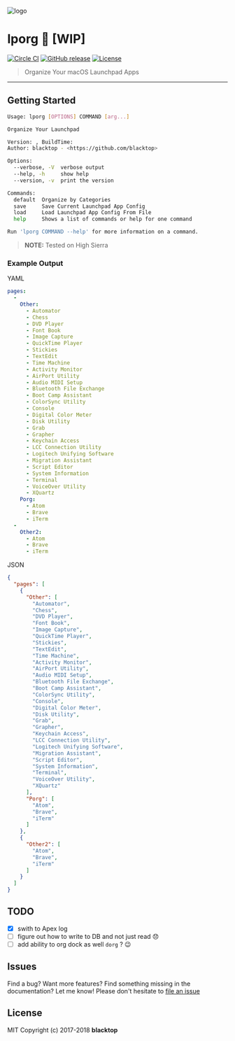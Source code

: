 ![logo](https://github.com/blacktop/lporg/raw/master/porg.jpeg)

# lporg :construction: [WIP]

[![Circle CI](https://circleci.com/gh/blacktop/lporg.png?style=shield)](https://circleci.com/gh/blacktop/lporg) [![GitHub release](https://img.shields.io/github/release/blacktop/lporg.svg)](https://github.com/https://github.com/blacktop/lporg/releases/releases) [![License](http://img.shields.io/:license-mit-blue.svg)](http://doge.mit-license.org)

> Organize Your macOS Launchpad Apps

--------------------------------------------------------------------------------

## Getting Started

```sh
Usage: lporg [OPTIONS] COMMAND [arg...]

Organize Your Launchpad

Version: , BuildTime:
Author: blacktop - <https://github.com/blacktop>

Options:
  --verbose, -V  verbose output
  --help, -h     show help
  --version, -v  print the version

Commands:
  default  Organize by Categories
  save     Save Current Launchpad App Config
  load     Load Launchpad App Config From File
  help     Shows a list of commands or help for one command

Run 'lporg COMMAND --help' for more information on a command.
```

> **NOTE:** Tested on High Sierra

### Example Output

YAML

```yaml
pages:
  -
    Other:
      - Automator
      - Chess
      - DVD Player
      - Font Book
      - Image Capture
      - QuickTime Player
      - Stickies
      - TextEdit
      - Time Machine
      - Activity Monitor
      - AirPort Utility
      - Audio MIDI Setup
      - Bluetooth File Exchange
      - Boot Camp Assistant
      - ColorSync Utility
      - Console
      - Digital Color Meter
      - Disk Utility
      - Grab
      - Grapher
      - Keychain Access
      - LCC Connection Utility
      - Logitech Unifying Software
      - Migration Assistant
      - Script Editor
      - System Information
      - Terminal
      - VoiceOver Utility
      - XQuartz
    Porg:
      - Atom
      - Brave
      - iTerm
  -
    Other2:
      - Atom
      - Brave
      - iTerm
```

JSON

```json
{
  "pages": [
    {
      "Other": [
        "Automator",
        "Chess",
        "DVD Player",
        "Font Book",
        "Image Capture",
        "QuickTime Player",
        "Stickies",
        "TextEdit",
        "Time Machine",
        "Activity Monitor",
        "AirPort Utility",
        "Audio MIDI Setup",
        "Bluetooth File Exchange",
        "Boot Camp Assistant",
        "ColorSync Utility",
        "Console",
        "Digital Color Meter",
        "Disk Utility",
        "Grab",
        "Grapher",
        "Keychain Access",
        "LCC Connection Utility",
        "Logitech Unifying Software",
        "Migration Assistant",
        "Script Editor",
        "System Information",
        "Terminal",
        "VoiceOver Utility",
        "XQuartz"
      ],
      "Porg": [
        "Atom",
        "Brave",
        "iTerm"
      ]
    },
    {
      "Other2": [
        "Atom",
        "Brave",
        "iTerm"
      ]
    }
  ]
}
```

## TODO

- [x] swith to Apex log
- [ ] figure out how to write to DB and not just read :disappointed:
- [ ] add ability to org dock as well `dorg` ? :wink:

## Issues

Find a bug? Want more features? Find something missing in the documentation? Let me know! Please don't hesitate to [file an issue](https://github.com/blacktop/lporg/issues/new)

## License

MIT Copyright (c) 2017-2018 **blacktop**
